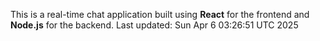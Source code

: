 This is a real-time chat application built using **React** for the frontend and **Node.js** for the backend.
Last updated: Sun Apr  6 03:26:51 UTC 2025
